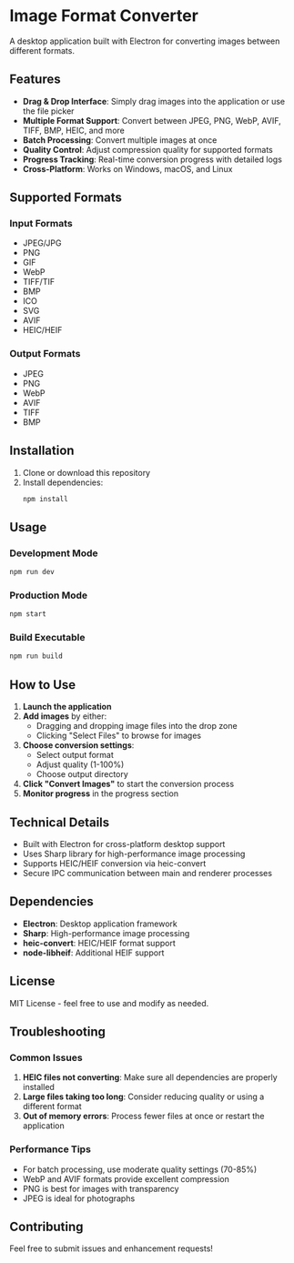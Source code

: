 # Image Format Converter

A desktop application built with Electron for converting images between different formats.

## Features

- **Drag & Drop Interface**: Simply drag images into the application or use the file picker
- **Multiple Format Support**: Convert between JPEG, PNG, WebP, AVIF, TIFF, BMP, HEIC, and more
- **Batch Processing**: Convert multiple images at once
- **Quality Control**: Adjust compression quality for supported formats
- **Progress Tracking**: Real-time conversion progress with detailed logs
- **Cross-Platform**: Works on Windows, macOS, and Linux

## Supported Formats

### Input Formats
- JPEG/JPG
- PNG
- GIF
- WebP
- TIFF/TIF
- BMP
- ICO
- SVG
- AVIF
- HEIC/HEIF

### Output Formats
- JPEG
- PNG
- WebP
- AVIF
- TIFF
- BMP

## Installation

1. Clone or download this repository
2. Install dependencies:
   ```bash
   npm install
   ```

## Usage

### Development Mode
```bash
npm run dev
```

### Production Mode
```bash
npm start
```

### Build Executable
```bash
npm run build
```

## How to Use

1. **Launch the application**
2. **Add images** by either:
   - Dragging and dropping image files into the drop zone
   - Clicking "Select Files" to browse for images
3. **Choose conversion settings**:
   - Select output format
   - Adjust quality (1-100%)
   - Choose output directory
4. **Click "Convert Images"** to start the conversion process
5. **Monitor progress** in the progress section

## Technical Details

- Built with Electron for cross-platform desktop support
- Uses Sharp library for high-performance image processing
- Supports HEIC/HEIF conversion via heic-convert
- Secure IPC communication between main and renderer processes

## Dependencies

- **Electron**: Desktop application framework
- **Sharp**: High-performance image processing
- **heic-convert**: HEIC/HEIF format support
- **node-libheif**: Additional HEIF support

## License

MIT License - feel free to use and modify as needed.

## Troubleshooting

### Common Issues

1. **HEIC files not converting**: Make sure all dependencies are properly installed
2. **Large files taking too long**: Consider reducing quality or using a different format
3. **Out of memory errors**: Process fewer files at once or restart the application

### Performance Tips

- For batch processing, use moderate quality settings (70-85%)
- WebP and AVIF formats provide excellent compression
- PNG is best for images with transparency
- JPEG is ideal for photographs

## Contributing

Feel free to submit issues and enhancement requests!